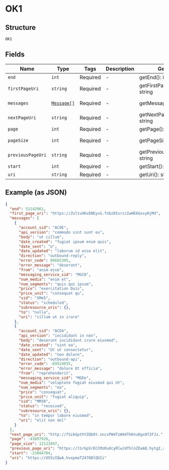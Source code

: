 
# OK1

## Structure

`OK1`

## Fields

| Name | Type | Tags | Description | Getter | Setter |
|  --- | --- | --- | --- | --- | --- |
| `end` | `int` | Required | - | getEnd(): int | setEnd(int end): void |
| `firstPageUri` | `string` | Required | - | getFirstPageUri(): string | setFirstPageUri(string firstPageUri): void |
| `messages` | [`Message[]`](../../doc/models/message.md) | Required | - | getMessages(): array | setMessages(array messages): void |
| `nextPageUri` | `string` | Required | - | getNextPageUri(): string | setNextPageUri(string nextPageUri): void |
| `page` | `int` | Required | - | getPage(): int | setPage(int page): void |
| `pageSize` | `int` | Required | - | getPageSize(): int | setPageSize(int pageSize): void |
| `previousPageUri` | `string` | Required | - | getPreviousPageUri(): string | setPreviousPageUri(string previousPageUri): void |
| `start` | `int` | Required | - | getStart(): int | setStart(int start): void |
| `uri` | `string` | Required | - | getUri(): string | setUri(string uri): void |

## Example (as JSON)

```json
{
  "end": 51142961,
  "first_page_uri": "https://ZvltuXKxENEyvG.fnbzDIxrccIwHE6GxsyHjMd",
  "messages": [
    {
      "account_sid": "AC9E",
      "api_version": "commodo sint sunt eu",
      "body": "ut cillum",
      "date_created": "fugiat ipsum enim quis",
      "date_sent": "o",
      "date_updated": "laborum id esse elit",
      "direction": "outbound-reply",
      "error_code": 89665305,
      "error_message": "deserunt",
      "from": "anim esse",
      "messaging_service_sid": "MGC0",
      "num_media": "enim et",
      "num_segments": "quis qui ipsum",
      "price": "exercitation Duis",
      "price_unit": "consequat qu",
      "sid": "SMe5",
      "status": "scheduled",
      "subresource_uris": {},
      "to": "nulla",
      "uri": "cillum ut in irure"
    },
    {
      "account_sid": "ACD4",
      "api_version": "incididunt in non",
      "body": "deserunt incididunt irure eiusmod",
      "date_created": "sint ea",
      "date_sent": "Ut ut consectetur",
      "date_updated": "non dolore",
      "direction": "outbound-api",
      "error_code": -69524035,
      "error_message": "dolore Ut officia",
      "from": "reprehenderit",
      "messaging_service_sid": "MGEe",
      "num_media": "voluptate fugiat eiusmod qui Ut",
      "num_segments": "ea",
      "price": "consequat",
      "price_unit": "fugiat aliquip",
      "sid": "MM38",
      "status": "received",
      "subresource_uris": {},
      "to": "in tempor labore eiusmod",
      "uri": "elit non dol"
    }
  ],
  "next_page_uri": "http://fSikGpthYZQbOt.sncsPW4TzW44TkKnuDgx8f2FJz.",
  "page": -43897926,
  "page_size": 12121047,
  "previous_page_uri": "https://lSrGpSrECCMzKudcyRlwJdfhlnZEaAQ.hytgI,rCvOIy,x1C6vbgTvc9p6X2hkAdrqkd5jx8JKwJPiCrpsg2w",
  "start": -23084704,
  "uri": "https://USSzIQwA.hvxpmaT2476DlQGIi"
}
```

